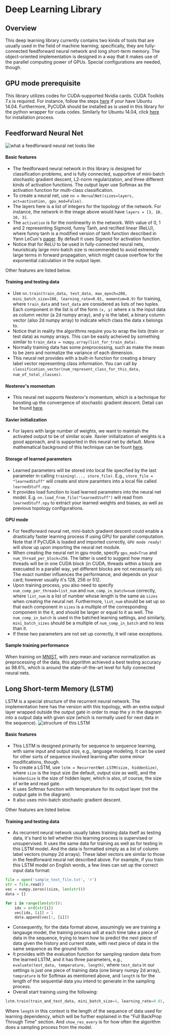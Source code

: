 # Deep Learning Library

## Overview
This deep learning library currently contains two kinds of tools that are usually used in the field of machine learning; specifically, they are fully-connected feedforward neural network and long short-term memory. The object-oriented implementation is designed in a way that it makes use of the parallel computing power of GPUs. Special configurations are needed, though.

## GPU mode prerequisite
This library utilizes codes for CUDA-supported Nvidia cards. CUDA Toolkits 7.x is required. For instance, follow the steps [here](http://www.r-tutor.com/gpu-computing/cuda-installation/cuda7.5-ubuntu) if your have Ubuntu 14.04. Furthermore, PyCUDA should be installed as is used in this library for the python wrapper for cuda codes. Similarly for Ubuntu 14.04, click [here](https://wiki.tiker.net/PyCuda/Installation/Linux/Ubuntu) for installation process. 

## Feedforward Neural Net
![what a feedforward neural net looks like](https://github.com/SeanJia/DeepLearningLibrary/blob/master/readme-images/1.png)
#### Basic features
* The feedforward neural network in this library is designed for classification problems, and is fully connected, supportive of mini-batch stochastic gradient descent, L2-norm regularization, and three different kinds of activation functions. The output layer use Softmax as the activation function for multi-class classification.
* To create a neural net, use `nn = NerualNet(sizes=layers, act=activation, gpu_mod=False)`. 
* The layers here is a list of integers for the topology of the network. For instance, the network in the image above would have `layers = [3, 10, 10, 3]`. 
* The `activation` is for the nonlinearity in the network. With value of 0, 1 and 2 representing Sigmoid, funny Tanh, and recified linear (ReLU), where funny tanh is a modified version of tanh function described in Yann LeCun's [paper](http://yann.lecun.com/exdb/publis/pdf/lecun-98b.pdf). By default it uses Sigmoid for activation function.
* Notice that for ReLU to be used in fully-connected neural nets, heuristicaly large mini-batch size is recommended to avoid extremely large terms in forward propagation, which might cause overflow for the exponential calculation in the output layer.

Other features are listed below.

#### Training and testing data
* Use `nn.train(train_data, test_data, max_epoch=200, mini_batch_size=100, learning_rate=0.01, momentum=0.9)` for training, where `train_data` and `test_data` are considered as lists of two tuples. Each component in the list is of the form `(x, y)` where x is the input data as column vector (a 2d numpy array), and y is the label, a binary column vector (also 2d numpy array) to indicate which class the data x belongs to. 
* Notice that in reality the algorithms require you to wrap the lists (train or test data) as numpy arrays. This can be easily acheived by something similar to `train_data = numpy.array(list_for_train_data)`.
* Normally training data has some preprocessing, such as make the mean to be zero and normalize the variance of each dimension.
* This neural net provides with a built-in function for creating a binary label vector representing class information. You can call by `classification_vector(num_represent_class_for_this_data, num_of_total_classes)`.

#### Nesterov's momentum
* This neural net supports Nesterov's momentum, which is a technique for boosting up the convergence of stochastic gradient descent. Detail can be found [here](https://blogs.princeton.edu/imabandit/2013/04/01/acceleratedgradientdescent/).

#### Xavier initialization
* For layers with large number of weights, we want to maintain the activated output to be of similar scale. Xavier initialization of weights is a good approach, and is supported in this neural net by default. More mathematical background of this technique can be fount [here](http://andyljones.tumblr.com/post/110998971763/an-explanation-of-xavier-initialization).

#### Storage of learned parameters
* Learned parameters will be stored into local file specified by the last parameter in calling `training(..., store_file)`. E.g., `store_file = "learnedStuff"` will create and store paramters into a local file called `learnedStuff.npy`.
* It provides load function to load learned parameters into the neural net model. E.g. `nn.load_from_file("learnedStuff")` will read from `learnedStuff.npy` to extract your learned weights and biases, as well as previous topology configurations.

#### GPU mode
* For feedforward neural net, mini-batch gradient descent could enable a drastically faster learning process if using GPU for parallel computation. Note that if PyCUDA is loaded and imported correctly, `GPU mode ready!` will show up upon importing the neural net module.
* When creating the neural net in gpu mode, specify `gpu_mod=True` and `num_thread_per_block=256`. The latter is used to suggest how many threads will be in one CUDA block (in CUDA, threads within a block are execuated in a parallel way, yet different blocks are not necessarily so). The exact number influences the performance, and depends on your card; however usually it's 128, 256 or 512. 
* Upon training process, you also need to specify `num_comp_per_thread=list_num` and `num_comp_in_batch=num` correctly, where `list_num` is a list of number whose length is the same as `sizes` when creating the neural net. Furthermore, `list_num` should be set up so that each component in `sizes` is a multiple of the corresponding component in the it, and should be larger or equal to it as well. The `num_comp_in_batch` is used in the batched learning settings, and similarly, `mini_batch_sizes` should be a multiple of `num_comp_in_batch` and no less than it.
* If these two parameters are not set up correctly, it will raise exceptions.

#### Sample training performance
When training on [MNIST](http://yann.lecun.com/exdb/mnist/), with zero mean and variance normalization as preprocessing of the data, this algorithm achieved a best testing accuracy as 98.6%, which is around the state-of-the-art level for fully connected neural nets.

## Long Short-term Memory (LSTM) 
LSTM is a special structure of the recurrent neural network. The implementation here has the version with this topology, with an extra output layer wrapped outside the output gate in order to map the y in the diagram into a output data with given size (which is normally used for next data in the sequence). 
![structure of this LSTM](https://github.com/SeanJia/DeepLearningLibrary/blob/master/readme-images/2.png)

#### Basic features
* This LSTM is designed primarily for sequence to sequence learning, with same input and output size, e.g., language modeling. It can be used for other sorts of sequence involved learning after some minor modifications, though.
* To create a LSTM, use `lstm = RecurrentNet.LSTM(size, hiddenSize)`, where `size` is the input size (be default, output size as well), and the `hiddenSize` is the size of hidden layer, which is also, of course, the size of write and read gate. 
* It uses Softmax function with temperature for its output layer (not the output gate in the diagram). 
* It also uses mini-batch stochastic gradient descent.

Other features are listed below.

#### Training and testing data
* As recurrent neural network usually takes training data itself as testing data, it's hard to tell whether this learning process is supervised or unsupervised. It uses the same data for training as well as for testing in this LSTM model. And the data is formatted simply as a list of column label vectors (numpy 2d arrays). These label vectors are similar to those in the feedforward neural net described above. For example, if you train this LSTM model on English words, a few lines can set up the correct input data format:
```python
file = open('sample_text_file.txt', 'r')
str = file.read()
vec = numpy.zeros((size, len(str)))
data = []

for i in range(len(str)):
    idx = ord(str[i])
    vec[idx, [i]] = 1
    data.append(vec[:, [i]])
```
* Consequently, for the data format above, assumingly we are training a langauge model, the training process will at each time take a piece of data in the sequence, trying to learn how to predict the next piece of data given the history and current state, with next piece of data in the same sequence as the ground truth.
* It provides with the evaluation function for sampling random data from the learned LSTM, and it has three parameters, e.g., `evaluate(test_data, temperature, length)`, where `test_data` in our settings is just one piece of training data (one binary numpy 2d array), `temprature` is for Softmax as mentioned above, and `length` is for the length of the sequential data you intend to generate in the sampling process.
* Overall start training using the following:
```python
lstm.train(train_and_test_data, mini_batch_size=4, learning_rate=0.01, temperature=2, length=10, show_res_every=100)
```
Where `length` in this context is the length of the sequence of data used for learning dependency, which will be further explained in the "Full BackProp Through Time" section. And `show_res_every` is for how often the algorithm does a sampling process from the model.
